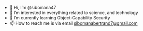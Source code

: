 - 👋 Hi, I’m @sibomana47
- 👀 I’m interested in everything related to science, and technology
- 🌱 I’m currently learning Object-Capability Security
- 📫 How to reach me is via email sibomanabertrand7@gmail.com

<!---
sibomana47/sibomana47 is a ✨ special ✨ repository because its `README.md` (this file) appears on your GitHub profile.
You can click the Preview link to take a look at your changes.
--->
